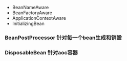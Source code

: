 * BeanNameAware
* BeanFactoryAware
* ApplicationContextAware
* InitializingBean

### BeanPostProcessor 针对每一个bean生成和销毁
### DisposableBean 针对aoc容器